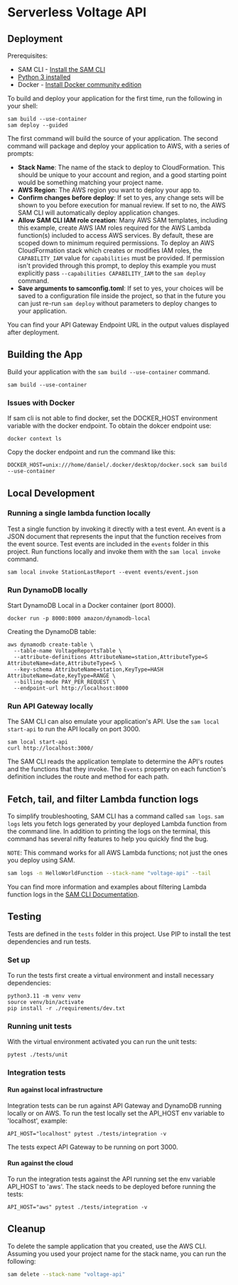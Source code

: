 # Serverless Voltage API


## Deployment

Prerequisites:

* SAM CLI - [Install the SAM CLI](https://docs.aws.amazon.com/serverless-application-model/latest/developerguide/serverless-sam-cli-install.html)
* [Python 3 installed](https://www.python.org/downloads/)
* Docker - [Install Docker community edition](https://hub.docker.com/search/?type=edition&offering=community)

To build and deploy your application for the first time, run the following in your shell:

```shell
sam build --use-container
sam deploy --guided
```

The first command will build the source of your application. The second command will package and deploy your application to AWS, with a series of prompts:

* **Stack Name**: The name of the stack to deploy to CloudFormation. This should be unique to your account and region, and a good starting point would be something matching your project name.
* **AWS Region**: The AWS region you want to deploy your app to.
* **Confirm changes before deploy**: If set to yes, any change sets will be shown to you before execution for manual review. If set to no, the AWS SAM CLI will automatically deploy application changes.
* **Allow SAM CLI IAM role creation**: Many AWS SAM templates, including this example, create AWS IAM roles required for the AWS Lambda function(s) included to access AWS services. By default, these are scoped down to minimum required permissions. To deploy an AWS CloudFormation stack which creates or modifies IAM roles, the `CAPABILITY_IAM` value for `capabilities` must be provided. If permission isn't provided through this prompt, to deploy this example you must explicitly pass `--capabilities CAPABILITY_IAM` to the `sam deploy` command.
* **Save arguments to samconfig.toml**: If set to yes, your choices will be saved to a configuration file inside the project, so that in the future you can just re-run `sam deploy` without parameters to deploy changes to your application.

You can find your API Gateway Endpoint URL in the output values displayed after deployment.

## Building the App

Build your application with the `sam build --use-container` command.

```shell
sam build --use-container
```

### Issues with Docker

If sam cli is not able to find docker, set the DOCKER_HOST environment variable with the docker endpoint.
To obtain the dokcer endpoint use:

```shell
docker context ls
```

Copy the docker endpoint and run the command like this:

```shell
DOCKER_HOST=unix:///home/daniel/.docker/desktop/docker.sock sam build --use-container
```

## Local Development

### Running a single lambda function locally

Test a single function by invoking it directly with a test event. An event is a JSON document that represents the input that the function receives from the event source. Test events are included in the `events` folder in this project.
Run functions locally and invoke them with the `sam local invoke` command.

```shell
sam local invoke StationLastReport --event events/event.json
```

### Run DynamoDB locally

Start DynamoDB Local in a Docker container (port 8000).

```shell
docker run -p 8000:8000 amazon/dynamodb-local
```

Creating the DynamoDB table:

```shell
aws dynamodb create-table \
  --table-name VoltageReportsTable \
  --attribute-definitions AttributeName=station,AttributeType=S AttributeName=date,AttributeType=S \
  --key-schema AttributeName=station,KeyType=HASH AttributeName=date,KeyType=RANGE \
  --billing-mode PAY_PER_REQUEST \
  --endpoint-url http://localhost:8000
```

### Run API Gateway locally

The SAM CLI can also emulate your application's API. Use the `sam local start-api` to run the API locally on port 3000.

```shell
sam local start-api
curl http://localhost:3000/
```

The SAM CLI reads the application template to determine the API's routes and the functions that they invoke. The `Events` property on each function's definition includes the route and method for each path.


## Fetch, tail, and filter Lambda function logs

To simplify troubleshooting, SAM CLI has a command called `sam logs`. `sam logs` lets you fetch logs generated by your deployed Lambda function from the command line. In addition to printing the logs on the terminal, this command has several nifty features to help you quickly find the bug.

`NOTE`: This command works for all AWS Lambda functions; not just the ones you deploy using SAM.

```bash
sam logs -n HelloWorldFunction --stack-name "voltage-api" --tail
```

You can find more information and examples about filtering Lambda function logs in the [SAM CLI Documentation](https://docs.aws.amazon.com/serverless-application-model/latest/developerguide/serverless-sam-cli-logging.html).

## Testing

Tests are defined in the `tests` folder in this project. Use PIP to install the test dependencies and run tests.

### Set up

To run the tests first create a virtual environment and install necessary dependencies:

```shell
python3.11 -m venv venv
source venv/bin/activate
pip install -r ./requirements/dev.txt
```

### Running unit tests

With the virtual environment activated you can run the unit tests:

```shell
pytest ./tests/unit
```

### Integration tests

#### Run against local infrastructure

Integration tests can be run against API Gateway and DynamoDB running locally or on AWS.
To run the test locally set the API_HOST env variable to 'localhost', example:

```shell
API_HOST="localhost" pytest ./tests/integration -v
```

The tests expect API Gateway to be running on port 3000. 

#### Run against the cloud

To run the integration tests against the API running set the env variable API_HOST to 'aws'. The stack needs to be deployed before running the tests:

```shell
API_HOST="aws" pytest ./tests/integration -v
```


## Cleanup

To delete the sample application that you created, use the AWS CLI. Assuming you used your project name for the stack name, you can run the following:

```bash
sam delete --stack-name "voltage-api"
```